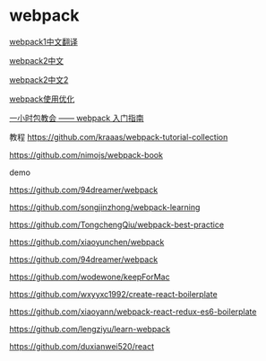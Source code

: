 # webpack


[webpack1中文翻译](http://webpackdoc.com/usage.html)

[webpack2中文](https://doc.webpack-china.org/concepts/)

[webpack2中文2](http://www.css88.com/doc/webpack2/)



[webpack使用优化](http://www.open-open.com/lib/view/open1452487103323.html)


[一小时包教会 —— webpack 入门指南](http://www.cnblogs.com/vajoy/p/4650467.html)

教程 
https://github.com/kraaas/webpack-tutorial-collection

https://github.com/nimojs/webpack-book



demo

https://github.com/94dreamer/webpack

https://github.com/songjinzhong/webpack-learning

https://github.com/TongchengQiu/webpack-best-practice

https://github.com/xiaoyunchen/webpack

https://github.com/94dreamer/webpack

https://github.com/wodewone/keepForMac

https://github.com/wxyyxc1992/create-react-boilerplate

https://github.com/xiaoyann/webpack-react-redux-es6-boilerplate

https://github.com/lengziyu/learn-webpack

https://github.com/duxianwei520/react



